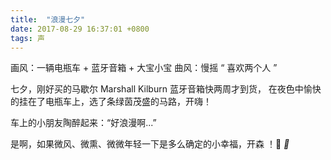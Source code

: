 ```yaml
---
title:  "浪漫七夕"
date: 2017-08-29 16:37:01 +0800
tags: 声
---
```


画风：一辆电瓶车 +  蓝牙音箱 + 大宝小宝
曲风：慢摇  “  喜欢两个人 ”

七夕，刚好买的马歇尔 Marshall Kilburn 蓝牙音箱快两周才到货， 在夜色中愉快的挂在了电瓶车上，选了条绿茵茂盛的马路，开嗨！ 

车上的小朋友陶醉起来：“好浪漫啊...”  

是啊，如果微风、微熏、微微年轻一下是多么确定的小幸福，开森 ！🎵 *🛵* 

